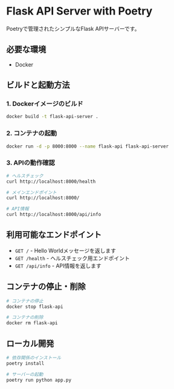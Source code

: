 # Flask API Server with Poetry

Poetryで管理されたシンプルなFlask APIサーバーです。

## 必要な環境

- Docker

## ビルドと起動方法

### 1. Dockerイメージのビルド

```bash
docker build -t flask-api-server .
```

### 2. コンテナの起動

```bash
docker run -d -p 8000:8000 --name flask-api flask-api-server
```

### 3. APIの動作確認

```bash
# ヘルスチェック
curl http://localhost:8000/health

# メインエンドポイント
curl http://localhost:8000/

# API情報
curl http://localhost:8000/api/info
```

## 利用可能なエンドポイント

- `GET /` - Hello Worldメッセージを返します
- `GET /health` - ヘルスチェック用エンドポイント
- `GET /api/info` - API情報を返します

## コンテナの停止・削除

```bash
# コンテナの停止
docker stop flask-api

# コンテナの削除
docker rm flask-api
```

## ローカル開発

```bash
# 依存関係のインストール
poetry install

# サーバーの起動
poetry run python app.py
```

